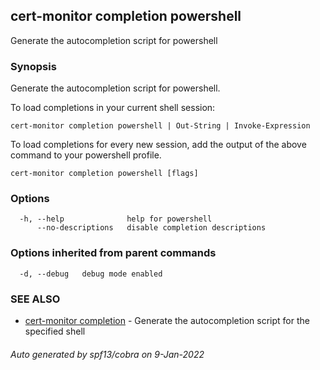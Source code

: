 ## cert-monitor completion powershell

Generate the autocompletion script for powershell

### Synopsis

Generate the autocompletion script for powershell.

To load completions in your current shell session:

	cert-monitor completion powershell | Out-String | Invoke-Expression

To load completions for every new session, add the output of the above command
to your powershell profile.


```
cert-monitor completion powershell [flags]
```

### Options

```
  -h, --help              help for powershell
      --no-descriptions   disable completion descriptions
```

### Options inherited from parent commands

```
  -d, --debug   debug mode enabled
```

### SEE ALSO

* [cert-monitor completion](cert-monitor_completion.md)	 - Generate the autocompletion script for the specified shell

###### Auto generated by spf13/cobra on 9-Jan-2022
